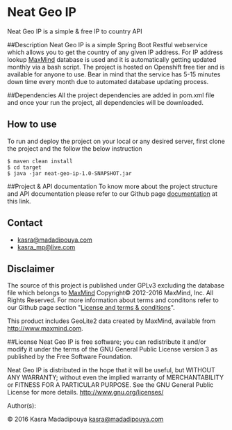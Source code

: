 # Neat Geo IP
Neat Geo IP is a simple & free IP to country API

##Description
Neat Geo IP is a simple Spring Boot Restful webservice which allows you to get the country of any given IP address. For IP address lookup [MaxMind](http://www.maxmind.com) database is used and it is automatically getting updated monthly via a bash script.
The project is hosted on Openshift free tier and is available for anyone to use.
Bear in mind that the service has 5-15 minutes down time every month due to automated database updating process.

##Dependencies
All the project dependencies are added in pom.xml file and once your run the project, all dependencies will be downloaded.

## How to use  
To run and deploy the project on your local or any desired server, first clone the project and the follow the below instruction

	$ maven clean install
	$ cd target  
	$ java -jar neat-geo-ip-1.0-SNAPSHOT.jar

##Project & API documentation
To know more about the project structure and API documentation please refer to our Github page [documentation](http://kasramp.github.io/neatgeoip/documentation.html) at this link.

## Contact
* kasra@madadipouya.com  
* kasra_mp@live.com  
	
## Disclaimer
The source of this project is published under GPLv3 excluding the database file which belongs to [MaxMind](http://www.maxmind.com) Copyright© 2012-2016 MaxMind, Inc. All Rights Reserved. For more information about terms and conditons refer to our Github page section "[License and terms & conditions](http://kasramp.github.io/neatgeoip/#license-and-terms--conditions)".

This product includes GeoLite2 data created by MaxMind, available from
<a href="http://www.maxmind.com">http://www.maxmind.com</a>.

##License
Neat Geo IP is free software; you can redistribute it and/or modify
it under the terms of the GNU General Public License version 3
as published by the Free Software Foundation.

Neat Geo IP is distributed in the hope that it will be useful,
but WITHOUT ANY WARRANTY; without even the implied warranty of
MERCHANTABILITY or FITNESS FOR A PARTICULAR PURPOSE.  See the
GNU General Public License for more details.  <http://www.gnu.org/licenses/>

Author(s):

© 2016 Kasra Madadipouya <kasra@madadipouya.com>

